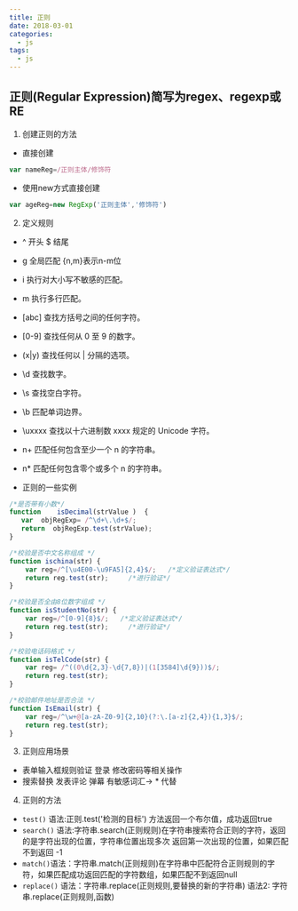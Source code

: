 ```yaml
---
title: 正则
date: 2018-03-01
categories:
  - js
tags:
  - js
---
```

## 正则(Regular Expression)简写为regex、regexp或RE
1. 创建正则的方法
 - 直接创建
  ```js
  var nameReg=/正则主体/修饰符
  ```
  - 使用new方式直接创建

  ```js
  var ageReg=new RegExp('正则主体','修饰符')
  ```
2. 定义规则
- ^ 开头 $ 结尾
- g 全局匹配 {n,m}表示n-m位
- i  执行对大小写不敏感的匹配。
- m	执行多行匹配。
- [abc]	查找方括号之间的任何字符。
- [0-9]	查找任何从 0 至 9 的数字。
- (x|y)	查找任何以 | 分隔的选项。
- \d	查找数字。
- \s	查找空白字符。
- \b	匹配单词边界。
- \uxxxx	查找以十六进制数 xxxx 规定的 Unicode 字符。
- n+	匹配任何包含至少一个 n 的字符串。
- n*	匹配任何包含零个或多个 n 的字符串。

- 正则的一些实例
```js
/*是否带有小数*/
function    isDecimal(strValue )  {  
   var  objRegExp= /^\d+\.\d+$/;
   return  objRegExp.test(strValue);  
}  

/*校验是否中文名称组成 */
function ischina(str) {
    var reg=/^[\u4E00-\u9FA5]{2,4}$/;   /*定义验证表达式*/
    return reg.test(str);     /*进行验证*/
}

/*校验是否全由8位数字组成 */
function isStudentNo(str) {
    var reg=/^[0-9]{8}$/;   /*定义验证表达式*/
    return reg.test(str);     /*进行验证*/
}

/*校验电话码格式 */
function isTelCode(str) {
    var reg= /^((0\d{2,3}-\d{7,8})|(1[3584]\d{9}))$/;
    return reg.test(str);
}

/*校验邮件地址是否合法 */
function IsEmail(str) {
    var reg=/^\w+@[a-zA-Z0-9]{2,10}(?:\.[a-z]{2,4}){1,3}$/;
    return reg.test(str);
}
```
3. 正则应用场景
- 表单输入框规则验证 登录 修改密码等相关操作
- 搜索替换 发表评论 弹幕 有敏感词汇-> *  代替
4. 正则的方法
- ```test()``` 语法:正则.test('检测的目标') 方法返回一个布尔值，成功返回true
- ```search()``` 语法:字符串.search(正则规则)在字符串搜索符合正则的字符，返回的是字符出现的位置，字符串位置出现多次
返回第一次出现的位置，如果匹配不到返回 -1
- ```match()```语法：字符串.match(正则规则)在字符串中匹配符合正则规则的字符，如果匹配成功返回匹配的字符数组，如果匹配不到返回null
- ```replace()``` 语法：字符串.replace(正则规则,要替换的新的字符串)
语法2: 字符串.replace(正则规则,函数)
